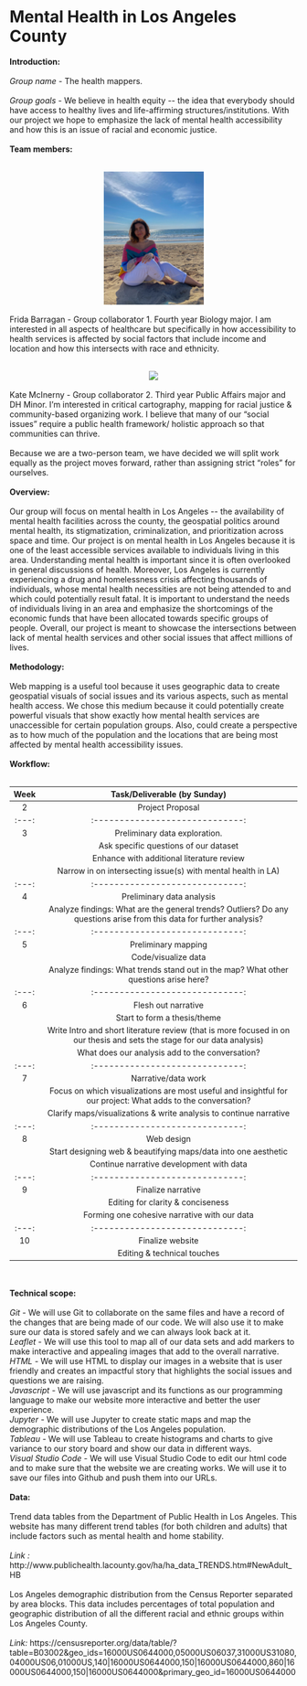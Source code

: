 <b><h1>Mental Health in Los Angeles County</h1></b>

<b>Introduction:</b> 
<br>
<br>
<i>Group name - </i> The health mappers.
<br>
<br>
<i> Group goals - </i> We believe in health equity -- the idea that everybody should have access to healthy lives and life-affirming structures/institutions. With our project we hope to emphasize the lack of mental health accessibility and how this is an issue of racial and economic justice.
<br>
<br>
<b>Team members: </b>
<br>
<br>
<p align= "center">
  <img src= "IMG_0694_Original.jpg" width="175px">
</p>
Frida Barragan - Group collaborator 1. Fourth year Biology major. I am interested in all aspects of healthcare but specifically in how accessibility to health services is affected by social factors that include income and location and how this intersects with race and ethnicity. 
<br>
<br>
<p align= "center">
  <img src= "https://i.pinimg.com/originals/9d/55/98/9d5598fbbd1d48d19d7cbf077f006a07.jpg"  width="175px">
  </p>
Kate McInerny - Group collaborator 2. Third year Public Affairs major and DH Minor. I’m interested in critical cartography, mapping for racial justice & community-based organizing work. I believe that many of our “social issues” require a public health framework/ holistic approach so that communities can thrive.
<br>
<br>
Because we are a two-person team, we have decided we will split work equally as the project moves forward, rather than assigning strict “roles” for ourselves.
<br>
<br>
<b>Overview:</b>
<br>
<br>
Our group will focus on mental health in Los Angeles -- the availability of mental health facilities across the county, the geospatial politics around mental health, its stigmatization, criminalization, and prioritization across space and time. Our project is on mental health in Los Angeles because it is one of the least accessible services available to individuals living in this area. Understanding mental health is important since it is often overlooked in general discussions of health. Moreover, Los Angeles is currently experiencing a drug and homelessness crisis affecting thousands of individuals, whose mental health necessities are not being attended to and which could potentially result fatal. It is important to understand the needs of individuals living in an area and emphasize the shortcomings of the economic funds that have been allocated towards specific groups of people. Overall, our project is meant to showcase the intersections between lack of mental health services and other social issues that affect millions of lives.
<br>
<br>
<b>Methodology:</b>
<br>
<br>
Web mapping is a useful tool because it uses geographic data to create geospatial visuals of social issues and its various aspects, such as mental health access. We chose this medium because it could potentially create powerful visuals that show exactly how mental health services are unaccessible for certain population groups. Also, could create a perspective as to how much of the population and the locations that are being most affected by mental health accessibility issues.
<br>
<br>
<b>Workflow:</b>
<br>
<br>

| Week    | Task/Deliverable (by Sunday)    | 
| :---:   | :-----------------------------: |
| 2       | Project Proposal                |
| :---:   | :-----------------------------: |
| 3       | Preliminary data exploration.   |
|         |  Ask specific questions of our dataset |
|         |  Enhance with additional literature review |
|         |  Narrow in on intersecting issue(s) with mental health in LA)    | 
| :---:   | :-----------------------------: |
| 4       | Preliminary data analysis | 
|         | Analyze findings: What are the general trends? Outliers? Do any questions arise from this data for further analysis? |
| :---:   | :-----------------------------: |
| 5       | Preliminary mapping |
|         | Code/visualize data |
|         | Analyze findings: What trends stand out in the map? What other questions arise here?   | 
| :---:   | :-----------------------------: |
| 6       | Flesh out narrative |
|         | Start to form a thesis/theme |
|         | Write Intro and short literature review (that is more focused in on our thesis and sets the stage for our data analysis)|
|         |What does our analysis add to the conversation?               |
| :---:   | :-----------------------------: |
| 7       | Narrative/data work | 
|         | Focus on which visualizations are most useful and insightful for our project: What adds to the conversation? |
|         |Clarify maps/visualizations & write analysis to continue narrative    |
| :---:   | :-----------------------------: |
| 8       | Web design |
|         | Start designing web & beautifying maps/data into one aesthetic |
|         | Continue narrative development with data             |
| :---:   | :-----------------------------: |
| 9       | Finalize narrative | 
|         | Editing for clarity & conciseness | 
|         | Forming one cohesive narrative with our data    | 
| :---:   | :-----------------------------: |
| 10       | Finalize website |
|          |Editing & technical touches|
<br>
<br>
<b>Technical scope:</b>
<br>
<br>
<i> Git - </i> We will use Git to collaborate on the same files and have a record of the changes that are being made of our code. We will also use it to make sure our data is stored safely and we can always look back at it.  
<br>
<i>Leaflet -</i> We will use this tool to map all of our data sets and add markers to make interactive and appealing images that add to the overall narrative.
<br>
<i> HTML - </i> We will use HTML to display our images in a website that is user friendly and creates an impactful story that highlights the social issues and questions we are raising.
<br>
<i> Javascript - </i> We will use javascript and its functions as our programming language to make our website more interactive and better the user experience. 
<br>
<i> Jupyter - </i> We will use Jupyter to create static maps and map the demographic distributions of the Los Angeles population.
<br>
<i> Tableau - </i> We will use Tableau to create histograms and charts to give variance to our story board and show our data in different ways.
<br>
<i> Visual Studio Code - </i> We will use Visual Studio Code to edit our html code and to make sure that the website we are creating works. We will use it to save our files into Github and push them into our URLs.
<br>
<br>
<b>Data:</b>
<br>
<br>
Trend data tables from the Department of Public Health in Los Angeles. This website has many different trend tables (for both children and adults) that include factors such as mental health and home stability.
<br>
<br>
<i>Link : </i> http://www.publichealth.lacounty.gov/ha/ha_data_TRENDS.htm#NewAdult_HB
<br>
<br>
Los Angeles demographic distribution from the Census Reporter separated by area blocks. This data includes percentages of total population and geographic distribution of all the different racial and ethnic groups within Los Angeles County.
<br>
<br>
<i>Link: </i> https://censusreporter.org/data/table/?table=B03002&geo_ids=16000US0644000,05000US06037,31000US31080,04000US06,01000US,140|16000US0644000,150|16000US0644000,860|16000US0644000,150|16000US0644000&primary_geo_id=16000US0644000

